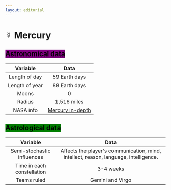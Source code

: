 ```yaml
---
layout: editorial
---
```


# ☿ Mercury

## <mark style="background-color:purple;">Astronomical data</mark>

|    Variable    |                                    Data                                    |
| :------------: | :------------------------------------------------------------------------: |
|  Length of day |                                59 Earth days                               |
| Length of year |                                88 Earth days                               |
|      Moons     |                                      0                                     |
|     Radius     |                                 1,516 miles                                |
|    NASA info   | [Mercury in-depth](https://solarsystem.nasa.gov/planets/mercury/in-depth/) |



## <mark style="background-color:green;">Astrological data</mark>

|          Variable          |                                         Data                                         |
| :------------------------: | :----------------------------------------------------------------------------------: |
| Semi-stochastic influences | Affects the player's communication, mind, intellect, reason, language, intelligence. |
| Time in each constellation |                                       3-4 weeks                                      |
|         Teams ruled        |                                   Gemini and Virgo                                   |

